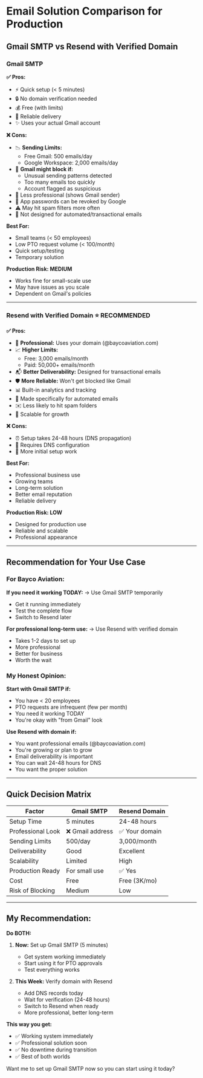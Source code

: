 # Email Solution Comparison for Production

## Gmail SMTP vs Resend with Verified Domain

### Gmail SMTP

**✅ Pros:**
- ⚡ Quick setup (< 5 minutes)
- 🔒 No domain verification needed
- 💰 Free (with limits)
- 📧 Reliable delivery
- ✨ Uses your actual Gmail account

**❌ Cons:**
- 📉 **Sending Limits:**
  - Free Gmail: 500 emails/day
  - Google Workspace: 2,000 emails/day
- 🚫 **Gmail might block if:**
  - Unusual sending patterns detected
  - Too many emails too quickly
  - Account flagged as suspicious
- 👔 Less professional (shows Gmail sender)
- 🔐 App passwords can be revoked by Google
- ⚠️ May hit spam filters more often
- 🎯 Not designed for automated/transactional emails

**Best For:**
- Small teams (< 50 employees)
- Low PTO request volume (< 100/month)
- Quick setup/testing
- Temporary solution

**Production Risk: MEDIUM**
- Works fine for small-scale use
- May have issues as you scale
- Dependent on Gmail's policies

---

### Resend with Verified Domain ⭐ RECOMMENDED

**✅ Pros:**
- 👔 **Professional:** Uses your domain (@baycoaviation.com)
- 📈 **Higher Limits:** 
  - Free: 3,000 emails/month
  - Paid: 50,000+ emails/month
- 📬 **Better Deliverability:** Designed for transactional emails
- 🛡️ **More Reliable:** Won't get blocked like Gmail
- 📊 Built-in analytics and tracking
- 🔧 Made specifically for automated emails
- ✉️ Less likely to hit spam folders
- 💪 Scalable for growth

**❌ Cons:**
- ⏰ Setup takes 24-48 hours (DNS propagation)
- 🔧 Requires DNS configuration
- 📝 More initial setup work

**Best For:**
- Professional business use
- Growing teams
- Long-term solution
- Better email reputation
- Reliable delivery

**Production Risk: LOW**
- Designed for production use
- Reliable and scalable
- Professional appearance

---

## Recommendation for Your Use Case

### For Bayco Aviation:

**If you need it working TODAY:**
→ Use Gmail SMTP temporarily
- Get it running immediately
- Test the complete flow
- Switch to Resend later

**For professional long-term use:**
→ Use Resend with verified domain
- Takes 1-2 days to set up
- More professional
- Better for business
- Worth the wait

### My Honest Opinion:

**Start with Gmail SMTP if:**
- You have < 20 employees
- PTO requests are infrequent (few per month)
- You need it working TODAY
- You're okay with "from Gmail" look

**Use Resend with domain if:**
- You want professional emails (@baycoaviation.com)
- You're growing or plan to grow
- Email deliverability is important
- You can wait 24-48 hours for DNS
- You want the proper solution

---

## Quick Decision Matrix

| Factor | Gmail SMTP | Resend Domain |
|--------|-----------|---------------|
| Setup Time | 5 minutes | 24-48 hours |
| Professional Look | ❌ Gmail address | ✅ Your domain |
| Sending Limits | 500/day | 3,000/month |
| Deliverability | Good | Excellent |
| Scalability | Limited | High |
| Production Ready | For small use | ✅ Yes |
| Cost | Free | Free (3K/mo) |
| Risk of Blocking | Medium | Low |

---

## My Recommendation:

**Do BOTH:**
1. **Now:** Set up Gmail SMTP (5 minutes)
   - Get system working immediately
   - Start using it for PTO approvals
   - Test everything works

2. **This Week:** Verify domain with Resend
   - Add DNS records today
   - Wait for verification (24-48 hours)
   - Switch to Resend when ready
   - More professional, better long-term

**This way you get:**
- ✅ Working system immediately
- ✅ Professional solution soon
- ✅ No downtime during transition
- ✅ Best of both worlds

Want me to set up Gmail SMTP now so you can start using it today?
